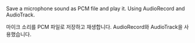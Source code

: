 Save a microphone sound as PCM file and play it.
Using AudioRecord and AudioTrack.

마이크 소리를 PCM 파일로 저장하고 재생합니다.
AudioRecord와 AudioTrack을 사용했습니다.
